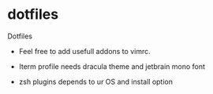 # dotfiles
Dotfiles

- Feel free to add usefull addons to vimrc.

- Iterm profile needs dracula theme and jetbrain mono font

- zsh plugins depends to ur OS and install option
